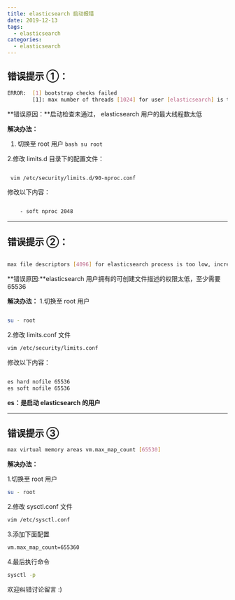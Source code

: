 ```yaml
---
title: elasticsearch 启动报错
date: 2019-12-13
tags:
  - elasticsearch
categories:
  - elasticsearch
---
```


## 错误提示 ①：

```bash
ERROR:  [1] bootstrap checks failed
        [1]: max number of threads [1024] for user [elasticsearch] is too low, increase to at least [2048]
```

**错误原因：**启动检查未通过， elasticsearch 用户的最大线程数太低

**解决办法：**

1.  切换至 root 用户
    `bash su root`

2.修改 limits.d 目录下的配置文件：

```bash

 vim /etc/security/limits.d/90-nproc.conf

```

修改以下内容：

```bash

    - soft nproc 2048

```

---

## 错误提示 ②：

```bash

max file descriptors [4096] for elasticsearch process is too low, increase to at least [65536]
```

**错误原因:**elasticsearch 用户拥有的可创建文件描述的权限太低，至少需要 65536

**解决办法：** 1.切换至 root 用户

```bash

su - root

```

2.修改 limits.conf 文件

```bash
vim /etc/security/limits.conf

```

修改以下内容：

```bash

es hard nofile 65536
es soft nofile 65536
```

**es：是启动 elasticsearch 的用户**

---

## 错误提示 ③

```bash
max virtual memory areas vm.max_map_count [65530]
```

**解决办法：**

1.切换至 root 用户

```bash
su - root

```

2.修改 sysctl.conf 文件

```bash
vim /etc/sysctl.conf

```

3.添加下面配置

```bash
vm.max_map_count=655360
```

4.最后执行命令

```bash
sysctl -p

```

欢迎纠错讨论留言 :)
